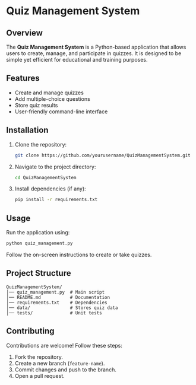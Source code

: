 # Quiz Management System

## Overview
The **Quiz Management System** is a Python-based application that allows users to create, manage, and participate in quizzes. It is designed to be simple yet efficient for educational and training purposes.

## Features
- Create and manage quizzes
- Add multiple-choice questions
- Store quiz results
- User-friendly command-line interface

## Installation
1. Clone the repository:
   ```sh
   git clone https://github.com/yourusername/QuizManagementSystem.git
   ```
2. Navigate to the project directory:
   ```sh
   cd QuizManagementSystem
   ```
3. Install dependencies (if any):
   ```sh
   pip install -r requirements.txt
   ```

## Usage
Run the application using:
```sh
python quiz_management.py
```
Follow the on-screen instructions to create or take quizzes.

## Project Structure
```
QuizManagementSystem/
│── quiz_management.py  # Main script
│── README.md           # Documentation
│── requirements.txt    # Dependencies
│── data/               # Stores quiz data
│── tests/              # Unit tests
```

## Contributing
Contributions are welcome! Follow these steps:
1. Fork the repository.
2. Create a new branch (`feature-name`).
3. Commit changes and push to the branch.
4. Open a pull request.

